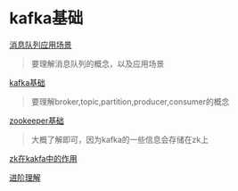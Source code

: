 # kafka基础

[消息队列应用场景](https://blog.csdn.net/xiaoxinxin123456789/article/details/87366699) 
>要理解消息队列的概念，以及应用场景
 
[kafka基础](https://blog.csdn.net/zhanglh046/article/details/72845699)  
>要理解broker,topic,partition,producer,consumer的概念
  
[zookeeper基础](https://www.jianshu.com/p/c11eb642c643)
>大概了解即可，因为kafka的一些信息会存储在zk上  

[zk在kakfa中的作用](https://www.jianshu.com/p/a036405f989c)

[进阶理解](https://www.jianshu.com/p/aa274f8fe00f)
